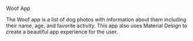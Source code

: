 Woof App

The Woof app is a list of dog photos with information about them including their name,
age, and favorite activity. This app also uses Material Design to create a beautiful app
experience for the user.
